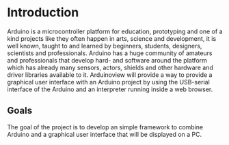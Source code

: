 # Introduction
Arduino is a microcontroller platform for education, prototyping and one of a kind projects like they often happen in arts, science and development, it is
well known, taught to and learned by beginners, students, designers, scientists and professionals. Arduino has a huge community of amateurs and professionals
that develop hard- and software around the platform which has already many sensors, actors, shields and other hardware and driver libraries available to
it. Arduinoview will provide a way to provide a graphical user interface with an Arduino project by using the USB-serial interface of the Arduino and an
interpreter running inside a web browser.

## Goals

The goal of the project is to develop an simple framework to combine Arduino and a graphical user interface that will be displayed on a PC.
